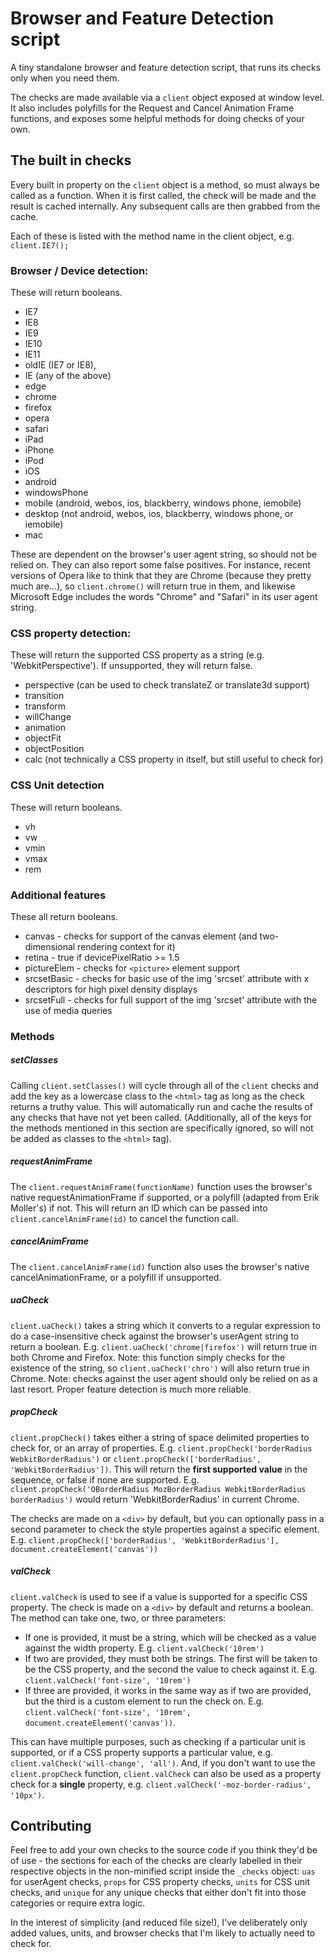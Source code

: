 # Browser and Feature Detection script

A tiny standalone browser and feature detection script, that runs its checks only when you need them.

The checks are made available via a `client` object exposed at window level. It also includes polyfills for the Request and Cancel Animation Frame functions, and exposes some helpful methods for doing checks of your own.

## The built in checks

Every built in property on the `client` object is a method, so must always be called as a function. When it is first called, the check will be made and the result is cached internally. Any subsequent calls are then grabbed from the cache.

Each of these is listed with the method name in the client object, e.g. `client.IE7();`

### Browser / Device detection:
These will return booleans.
- IE7
- IE8
- IE9
- IE10
- IE11
- oldIE (IE7 or IE8),
- IE (any of the above)
- edge
- chrome
- firefox
- opera
- safari
- iPad
- iPhone
- iPod
- iOS
- android
- windowsPhone
- mobile (android, webos, ios, blackberry, windows phone, iemobile)
- desktop (not android, webos, ios, blackberry, windows phone, or iemobile)
- mac

These are dependent on the browser's user agent string, so should not be relied on. They can also report some false positives. For instance, recent versions of Opera like to think that they are Chrome (because they pretty much are...), so `client.chrome()` will return true in them, and likewise Microsoft Edge includes the words "Chrome" and "Safari" in its user agent string.

### CSS property detection:
These will return the supported CSS property as a string (e.g. 'WebkitPerspective'). If unsupported, they will return false.
- perspective (can be used to check translateZ or translate3d support)
- transition
- transform
- willChange
- animation
- objectFit
- objectPosition
- calc (not technically a CSS property in itself, but still useful to check for)

### CSS Unit detection
These will return booleans.
- vh
- vw
- vmin
- vmax
- rem

### Additional features
These all return booleans.
- canvas - checks for support of the canvas element (and two-dimensional rendering context for it)
- retina - true if devicePixelRatio >= 1.5
- pictureElem - checks for `<picture>` element support
- srcsetBasic - checks for basic use of the img 'srcset' attribute with x descriptors for high pixel density displays
- srcsetFull - checks for full support of the img 'srcset' attribute with the use of media queries

### Methods

##### setClasses
Calling `client.setClasses()` will cycle through all of the `client` checks and add the key as a lowercase class to the `<html>` tag as long as the check returns a truthy value. This will automatically run and cache the results of any checks that have not yet been called. (Additionally, all of the keys for the methods mentioned in this section are specifically ignored, so will not be added as classes to the `<html>` tag).

##### requestAnimFrame
The `client.requestAnimFrame(functionName)` function uses the browser's native requestAnimationFrame if supported, or a polyfill (adapted from Erik Moller's) if not. This will return an ID which can be passed into `client.cancelAnimFrame(id)` to cancel the function call.

##### cancelAnimFrame
The `client.cancelAnimFrame(id)` function also uses the browser's native cancelAnimationFrame, or a polyfill if unsupported.

##### uaCheck
`client.uaCheck()` takes a string which it converts to a regular expression to do a case-insensitive check against the browser's userAgent string to return a boolean. E.g. `client.uaCheck('chrome|firefox')` will return true in both Chrome and Firefox.
Note: this function simply checks for the existence of the string, so `client.uaCheck('chro')` will also return true in Chrome.
Note: checks against the user agent should only be relied on as a last resort. Proper feature detection is much more reliable.

##### propCheck
`client.propCheck()` takes either a string of space delimited properties to check for, or an array of properties. E.g. `client.propCheck('borderRadius WebkitBorderRadius')` or `client.propCheck(['borderRadius', 'WebkitBorderRadius'])`. This will return the **first supported value** in the sequence, or false if none are supported. E.g. `client.propCheck('OBorderRadius MozBorderRadius WebkitBorderRadius borderRadius')` would return 'WebkitBorderRadius' in current Chrome.

The checks are made on a `<div>` by default, but you can optionally pass in a second parameter to check the style properties against a specific element. E.g. `client.propCheck(['borderRadius', 'WebkitBorderRadius'], document.createElement('canvas'))`

##### valCheck
`client.valCheck` is used to see if a value is supported for a specific CSS property. The check is made on a `<div>` by default and returns a boolean. The method can take one, two, or three parameters:
- If one is provided, it must be a string, which will be checked as a value against the width property. E.g. `client.valCheck('10rem')`
- If two are provided, they must both be strings. The first will be taken to be the CSS property, and the second the value to check against it. E.g. `client.valCheck('font-size', '10rem')`
- If three are provided, it works in the same way as if two are provided, but the third is a custom element to run the check on. E.g. `client.valCheck('font-size', '10rem', document.createElement('canvas'))`.

This can have multiple purposes, such as checking if a particular unit is supported, or if a CSS property supports a particular value, e.g. `client.valCheck('will-change', 'all')`. And, if you don't want to use the `client.propCheck` function, `client.valCheck` can also be used as a property check for a **single** property, e.g. `client.valCheck('-moz-border-radius', '10px')`.

## Contributing

Feel free to add your own checks to the source code if you think they'd be of use - the sections for each of the checks are clearly labelled in their respective objects in the non-minified script inside the `_checks` object: `uas` for userAgent checks, `props` for CSS property checks, `units` for CSS unit checks, and `unique` for any unique checks that either don't fit into those categories or require extra logic.

In the interest of simplicity (and reduced file size!), I've deliberately only added values, units, and browser checks that I'm likely to actually need to check for.
